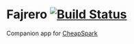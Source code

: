 # Fajrero [![Build Status](https://travis-ci.org/timvanginderen/fajrero.svg)](https://travis-ci.org/timvanginderen/fajrero)

Companion app for [CheapSpark](https://github.com/walduino/Cheapspark)

